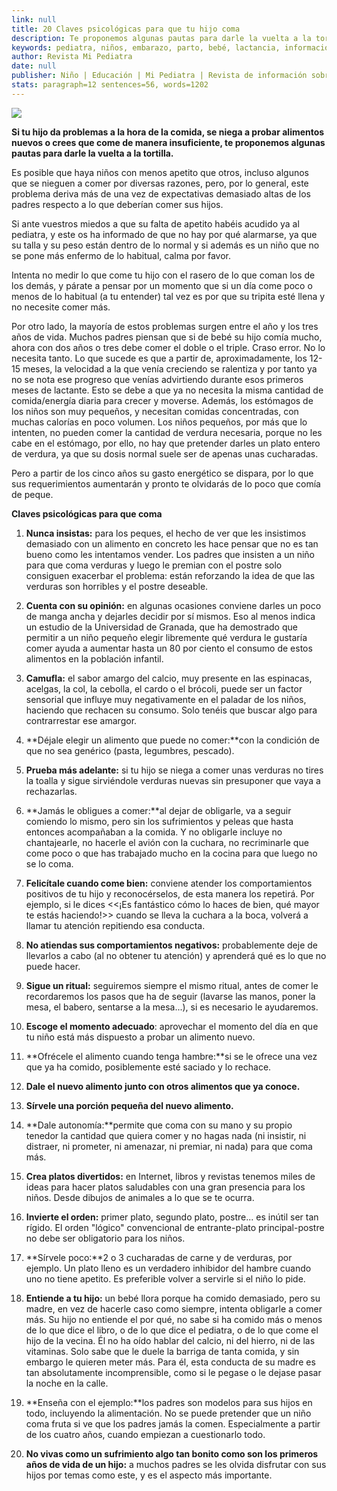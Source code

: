 ```yaml
---
link: null
title: 20 Claves psicológicas para que tu hijo coma
description: Te proponemos algunas pautas para darle la vuelta a la tortilla.
keywords: pediatra, niños, embarazo, parto, bebé, lactancia, información, enfermedad, educación, alimentación
author: Revista Mi Pediatra
date: null
publisher: Niño | Educación | Mi Pediatra | Revista de información sobre salud materno infantil
stats: paragraph=12 sentences=56, words=1202
---
```

![](http://familiasana.info/images/hijos/20-claves-psicologicas-para-que-tu-hijo-coma.jpg)

**Si tu hijo da problemas a la hora de la comida, se niega a probar alimentos nuevos o crees que come de manera insuficiente, te proponemos algunas pautas para darle la vuelta a la tortilla.**

Es posible que haya niños con menos apetito que otros, incluso algunos que se nieguen a comer por diversas razones, pero, por lo general, este problema deriva más de una vez de expectativas demasiado altas de los padres respecto a lo que deberían comer sus hijos.

Si ante vuestros miedos a que su falta de apetito habéis acudido ya al pediatra, y este os ha informado de que no hay por qué alarmarse, ya que su talla y su peso están dentro de lo normal y si además es un niño que no se pone más enfermo de lo habitual, calma por favor.

Intenta no medir lo que come tu hijo con el rasero de lo que coman los de los demás, y párate a pensar por un momento que si un día come poco o menos de lo habitual (a tu entender) tal vez es por que su tripita esté llena y no necesite comer más.

Por otro lado, la mayoría de estos problemas surgen entre el año y los tres años de vida. Muchos padres piensan que si de bebé su hijo comía mucho, ahora con dos años o tres debe comer el doble o el triple. Craso error. No lo necesita tanto. Lo que sucede es que a partir de, aproximadamente, los 12-15 meses, la velocidad a la que venía creciendo se ralentiza y por tanto ya no se nota ese progreso que venías advirtiendo durante esos primeros meses de lactante. Esto se debe a que ya no necesita la misma cantidad de comida/energía diaria para crecer y moverse. Además, los estómagos de los niños son muy pequeños, y necesitan comidas concentradas, con muchas calorías en poco volumen. Los niños pequeños, por más que lo intenten, no pueden comer la cantidad de verdura necesaria, porque no les cabe en el estómago, por ello, no hay que pretender darles un plato entero de verdura, ya que su dosis normal suele ser de apenas unas cucharadas.

Pero a partir de los cinco años su gasto energético se dispara, por lo que sus requerimientos aumentarán y pronto te olvidarás de lo poco que comía de peque.

**Claves psicológicas para que coma**

1. **Nunca insistas:** para los peques, el hecho de ver que les insistimos demasiado con un alimento en concreto les hace pensar que no es tan bueno como les intentamos vender. Los padres que insisten a un niño para que coma verduras y luego le premian con el postre solo consiguen exacerbar el problema: están reforzando la idea de que las verduras son horribles y el postre deseable.

2. **Cuenta con su opinión:** en algunas ocasiones conviene darles un poco de manga ancha y dejarles decidir por sí mismos. Eso al menos indica un estudio de la Universidad de Granada, que ha demostrado que permitir a un niño pequeño elegir libremente qué verdura le gustaría comer ayuda a aumentar hasta un 80 por ciento el consumo de estos alimentos en la población infantil.

3. **Camufla:** el sabor amargo del calcio, muy presente en las espinacas, acelgas, la col, la cebolla, el cardo o el brócoli, puede ser un factor sensorial que influye muy negativamente en el paladar de los niños, haciendo que rechacen su consumo. Solo tenéis que buscar algo para contrarrestar ese amargor.

4. **Déjale elegir un alimento que puede no comer:**con la condición de que no sea genérico (pasta, legumbres, pescado).

5. **Prueba más adelante:** si tu hijo se niega a comer unas verduras no tires la toalla y sigue sirviéndole verduras nuevas sin presuponer que vaya a rechazarlas.

6. **Jamás le obligues a comer:**al dejar de obligarle, va a seguir comiendo lo mismo, pero sin los sufrimientos y peleas que hasta entonces acompañaban a la comida. Y no obligarle incluye no chantajearle, no hacerle el avión con la cuchara, no recriminarle que come poco o que has trabajado mucho en la cocina para que luego no se lo coma.

7. **Felicítale cuando come bien:** conviene atender los comportamientos positivos de tu hijo y reconocérselos, de esta manera los repetirá. Por ejemplo, si le dices <<¡Es fantástico cómo lo haces de bien, qué mayor te estás haciendo!>> cuando se lleva la cuchara a la boca, volverá a llamar tu atención repitiendo esa conducta.

8. **No atiendas sus comportamientos negativos:** probablemente deje de llevarlos a cabo (al no obtener tu atención) y aprenderá qué es lo que no puede hacer.

9. **Sigue un ritual:** seguiremos siempre el mismo ritual, antes de comer le recordaremos los pasos que ha de seguir (lavarse las manos, poner la mesa, el babero, sentarse a la mesa...), si es necesario le ayudaremos.

10. **Escoge el momento adecuado**: aprovechar el momento del día en que tu niño está más dispuesto a probar un alimento nuevo.

11. **Ofrécele el alimento cuando tenga hambre:**si se le ofrece una vez que ya ha comido, posiblemente esté saciado y lo rechace.

12. **Dale el nuevo alimento junto con otros alimentos que ya conoce.**
13. **Sírvele una porción pequeña del nuevo alimento.**
14. **Dale autonomía:**permite que coma con su mano y su propio tenedor la cantidad que quiera comer y no hagas nada (ni insistir, ni distraer, ni prometer, ni amenazar, ni premiar, ni nada) para que coma más.

15. **Crea platos divertidos:** en Internet, libros y revistas tenemos miles de ideas para hacer platos saludables con una gran presencia para los niños. Desde dibujos de animales a lo que se te ocurra.

16. **Invierte el orden:** primer plato, segundo plato, postre... es inútil ser tan rígido. El orden "lógico" convencional de entrante-plato principal-postre no debe ser obligatorio para los niños.

17. **Sírvele poco:**2 o 3 cucharadas de carne y de verduras, por ejemplo. Un plato lleno es un verdadero inhibidor del hambre cuando uno no tiene apetito. Es preferible volver a servirle si el niño lo pide.

18. **Entiende a tu hijo:** un bebé llora porque ha comido demasiado, pero su madre, en vez de hacerle caso como siempre, intenta obligarle a comer más. Su hijo no entiende el por qué, no sabe si ha comido más o menos de lo que dice el libro, o de lo que dice el pediatra, o de lo que come el hijo de la vecina. Él no ha oído hablar del calcio, ni del hierro, ni de las vitaminas. Solo sabe que le duele la barriga de tanta comida, y sin embargo le quieren meter más. Para él, esta conducta de su madre es tan absolutamente incomprensible, como si le pegase o le dejase pasar la noche en la calle.

19. **Enseña con el ejemplo:**los padres son modelos para sus hijos en todo, incluyendo la alimentación. No se puede pretender que un niño coma fruta si ve que los padres jamás la comen. Especialmente a partir de los cuatro años, cuando empiezan a cuestionarlo todo.

20. **No vivas como un sufrimiento algo tan bonito como son los primeros años de vida de un hijo:** a muchos padres se les olvida disfrutar con sus hijos por temas como este, y es el aspecto más importante.





